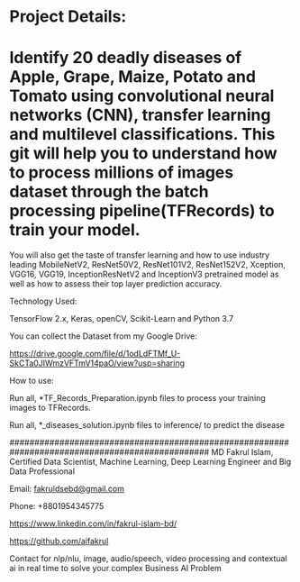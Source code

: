# Project Details:

# Identify 20 deadly diseases of Apple, Grape, Maize, Potato and Tomato using convolutional neural networks (CNN), transfer learning and multilevel classifications. This git will help you to understand how to process millions of images dataset through the batch processing pipeline(TFRecords) to train your model. 

You will also get the taste of transfer learning and how to use  industry leading MobileNetV2, ResNet50V2, ResNet101V2, ResNet152V2, Xception, VGG16, VGG19, InceptionResNetV2 and InceptionV3 pretrained model as well as how to assess their top layer prediction accuracy.
   
Technology Used:

TensorFlow 2.x, Keras, openCV, Scikit-Learn and Python 3.7

You can collect the Dataset from my Google Drive:

https://drive.google.com/file/d/1odLdFTMf_U-SkCTa0JIWmzVFTmV14paO/view?usp=sharing

How to use:

Run all, *TF_Records_Preparation.ipynb files to process your training images to TFRecords.

Run all, *_diseases_solution.ipynb files to inference/ to predict the disease
  

################################################################################################
MD Fakrul Islam, Certified Data Scientist, Machine Learning, Deep Learning Engineer and Big Data Professional

Email: fakruldsebd@gmail.com

Phone: +8801954345775

https://www.linkedin.com/in/fakrul-islam-bd/

https://github.com/aifakrul

Contact for nlp/nlu, image, audio/speech, video processing and contextual ai in real time to solve your complex Business AI Problem
